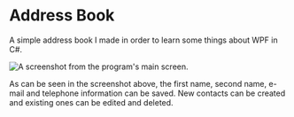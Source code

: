 # Address Book
A simple address book I made in order to learn some things about WPF in C#.

![A screenshot from the program's main screen.](https://i.imgur.com/j51Utr7.png)

As can be seen in the screenshot above, the first name, second name, e-mail and telephone information can be saved. New contacts can be created and existing ones can be edited and deleted.